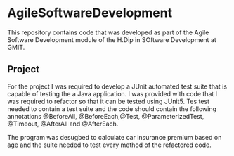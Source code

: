 # AgileSoftwareDevelopment

This repository contains code that was developed as part of the Agile Software Development module of the H.Dip in SOftware Development at GMIT.

## Project

For the project I was required to develop a JUnit automated test suite that is capable of testing the a Java application. I was provided with code that I was required to refactor so that it can be tested using JUnit5. Tes test needed to contain a test suite and the code should contain the following annotations @BeforeAll, @BeforeEach,@Test, @ParameterizedTest, @Timeout, @AfterAll and @AfterEach. 

The program was desugbed to calculate car insurance premium based on age and the suite needed to test every method of the refactored code.

